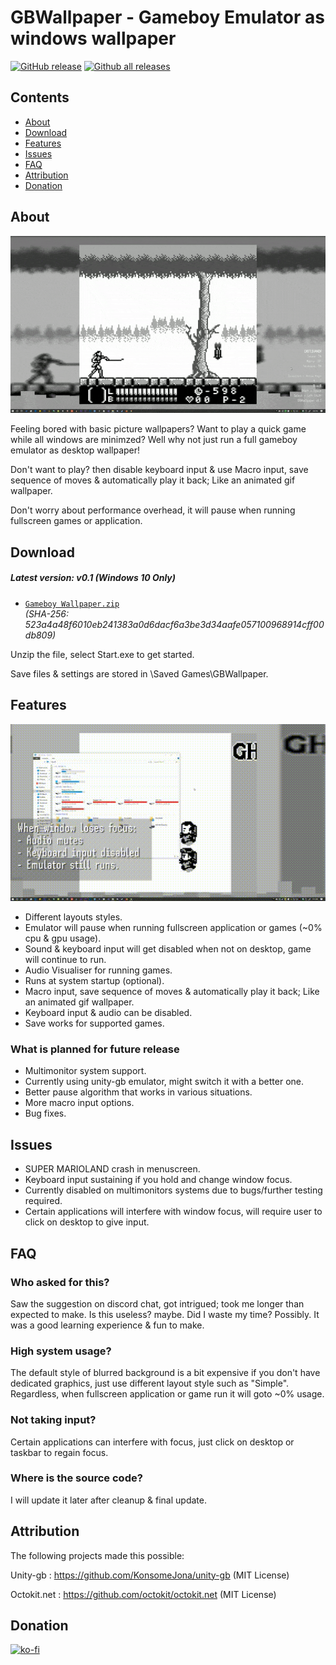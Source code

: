 # GBWallpaper - Gameboy Emulator as windows wallpaper
[![GitHub release](https://img.shields.io/github/release/rocksdanister/GBWallpaper/all.svg)](https://github.com/rocksdanister/GBWallpaper/releases)
[![Github all releases](https://img.shields.io/github/downloads/rocksdanister/GBWallpaper/total.svg)](https://github.com/rocksdanister/GBWallpaper/releases)

## Contents

- [About](#about)
- [Download](#download)
- [Features](#features)
- [Issues](#issues)
- [FAQ](#faq)
- [Attribution](#attribution)
- [Donation](#donation)

## About
![demo-gif](./resources/animation.gif?raw=true "demo")

Feeling bored with basic picture wallpapers? Want to play a quick game while all windows are minimzed? Well why not just run a full gameboy emulator as desktop wallpaper!

Don't want to play? then disable keyboard input & use Macro input, save sequence of moves & automatically play it back; Like an animated gif wallpaper.

Don't worry about performance overhead, it will pause when running fullscreen games or application.

## Download
##### Latest version: v0.1 (Windows 10 Only)
 - [`Gameboy Wallpaper.zip`][direct-win32]  
   _(SHA-256: 523a4a48f6010eb241383a0d6dacf6a3be3d34aafe057100968914cff00db809)_

[direct-win32]: https://github.com/rocksdanister/GBWallpaper/releases/download/v0.1/Gameboy.Wallpaper.zip

Unzip the file, select Start.exe to get started.

Save files & settings are stored in <username>\Saved Games\GBWallpaper.

## Features
![demo-gif2](./resources/animation2.gif?raw=true "demo2")

* Different layouts styles.
* Emulator will pause when running fullscreen application or games (~0% cpu & gpu usage).
* Sound & keyboard input will get disabled when not on desktop, game will continue to run.
* Audio Visualiser for running games.
* Runs at system startup (optional).
* Macro input, save sequence of moves & automatically play it back; Like an animated gif wallpaper.
* Keyboard input & audio can be disabled.
* Save works for supported games.

### What is planned for future release
* Multimonitor system support.
* Currently using unity-gb emulator, might switch it with a better one.
* Better pause algorithm that works in various situations.
* More macro input options.
* Bug fixes.

## Issues
* SUPER MARIOLAND crash in menuscreen.
* Keyboard input sustaining if you hold and change window focus.
* Currently disabled on multimonitors systems due to bugs/further testing required.
* Certain applications will interfere with window focus, will require user to click on desktop to give input.

## FAQ
### Who asked for this?
Saw the suggestion on discord chat, got intrigued; took me longer than expected to make. Is this useless? maybe. Did I waste my time? Possibly. It was a good learning experience & fun to make.

### High system usage?
The default style of blurred background is a bit expensive if you don't have dedicated graphics, just use different layout style such as "Simple". Regardless, when fullscreen application or game run it will goto ~0% usage.

### Not taking input?
Certain applications can interfere with focus, just click on desktop or taskbar to regain focus.

### Where is the source code?
I will update it later after cleanup & final update.

## Attribution

The following projects made this possible:

Unity-gb : https://github.com/KonsomeJona/unity-gb (MIT License)

Octokit.net : https://github.com/octokit/octokit.net (MIT License)

## Donation
[![ko-fi](https://www.ko-fi.com/img/githubbutton_sm.svg)](https://ko-fi.com/P5P1U8NQ)
